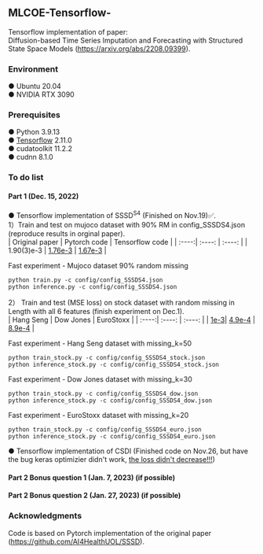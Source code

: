 ## MLCOE-Tensorflow-
Tensorflow implementation of paper:  
Diffusion-based Time Series Imputation and Forecasting with Structured State Space Models (https://arxiv.org/abs/2208.09399).  
### Environment
● Ubuntu 20.04  
● NVIDIA RTX 3090
### Prerequisites
● Python 3.9.13  
● [Tensorflow](https://www.tensorflow.org/install) 2.11.0  
● cudatoolkit 11.2.2  
● cudnn 8.1.0 

### To do list
#### Part 1 (Dec. 15, 2022)  
● Tensorflow implementation of SSSD<sup>S4</sup>  (Finished on Nov.19)&#x2705;.  
1）Train and test on mujoco dataset with 90% RM in config_SSSDS4.json (reproduce results in orginal paper).  
| Original paper | Pytorch code | Tensorflow code |
| :----:| :----: | :----: |
| 1.90(3)e-3 | [1.76e-3](figures/test_pytorch.png) | [1.67e-3](figures/test_tf.png) |    


Fast experiment - Mujoco dataset 90% random missing
```
python train.py -c config/config_SSSDS4.json
python inference.py -c config/config_SSSDS4.json
```

2） Train and test (MSE loss) on stock dataset with random missing in Length with all 6 features (finish experiment on Dec.1).  
| Hang Seng | Dow Jones | EuroStoxx |
| :----:| :----: | :----: |
| [1e-3](figures/Hang_Seng_test.png)| [4.9e-4](figures/Dow_Jones_29_test.png) | [8.9e-4](figures/EuroStoxx_47_test.png) |    

Fast experiment - Hang Seng dataset with missing_k=50
```
python train_stock.py -c config/config_SSSDS4_stock.json
python inference_stock.py -c config/config_SSSDS4_stock.json
```
Fast experiment - Dow Jones dataset with missing_k=30
```
python train_stock.py -c config/config_SSSDS4_dow.json
python inference_stock.py -c config/config_SSSDS4_dow.json
```
Fast experiment - EuroStoxx dataset with missing_k=20
```
python train_stock.py -c config/config_SSSDS4_euro.json
python inference_stock.py -c config/config_SSSDS4_euro.json
```

● Tensorflow implementation of CSDI   (Finished code on Nov.26, but have the bug keras optimizier didn't work, [the loss didn't decrease!!!](https://discuss.tensorflow.org/t/tensorflow-2-11-0-training-loss-doesnt-decrease/13281))


#### Part 2 Bonus question 1 (Jan. 7, 2023) (if possible)


#### Part 2 Bonus question 2 (Jan. 27, 2023) (if possible)   



### Acknowledgments 
Code is based on Pytorch implementation of the original paper (https://github.com/AI4HealthUOL/SSSD).
